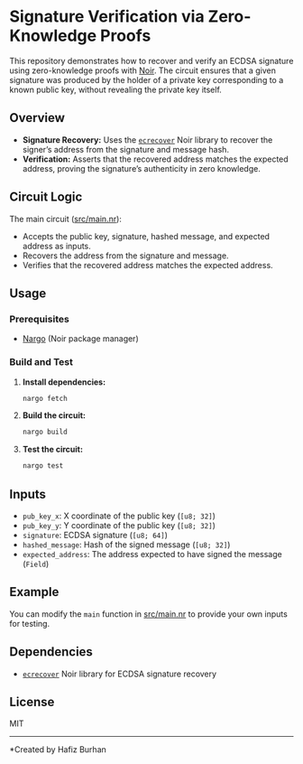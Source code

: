 # Signature Verification via Zero-Knowledge Proofs

This repository demonstrates how to recover and verify an ECDSA signature using zero-knowledge proofs with [Noir](https://noir-lang.org/). The circuit ensures that a given signature was produced by the holder of a private key corresponding to a known public key, without revealing the private key itself.

## Overview

- **Signature Recovery:** Uses the [`ecrecover`](https://github.com/colinnielsen/ecrecover-noir) Noir library to recover the signer’s address from the signature and message hash.
- **Verification:** Asserts that the recovered address matches the expected address, proving the signature’s authenticity in zero knowledge.

## Circuit Logic

The main circuit ([src/main.nr](src/main.nr)):

- Accepts the public key, signature, hashed message, and expected address as inputs.
- Recovers the address from the signature and message.
- Verifies that the recovered address matches the expected address.

## Usage

### Prerequisites

- [Nargo](https://noir-lang.org/docs/getting-started/installation/) (Noir package manager)

### Build and Test

1. **Install dependencies:**
   ```sh
   nargo fetch
   ```

2. **Build the circuit:**
   ```sh
   nargo build
   ```

3. **Test the circuit:**
   ```sh
   nargo test
   ```

## Inputs

- `pub_key_x`: X coordinate of the public key (`[u8; 32]`)
- `pub_key_y`: Y coordinate of the public key (`[u8; 32]`)
- `signature`: ECDSA signature (`[u8; 64]`)
- `hashed_message`: Hash of the signed message (`[u8; 32]`)
- `expected_address`: The address expected to have signed the message (`Field`)

## Example

You can modify the `main` function in [src/main.nr](src/main.nr) to provide your own inputs for testing.

## Dependencies

- [`ecrecover`](https://github.com/colinnielsen/ecrecover-noir) Noir library for ECDSA signature recovery

## License

MIT

---

*Created by Hafiz Burhan